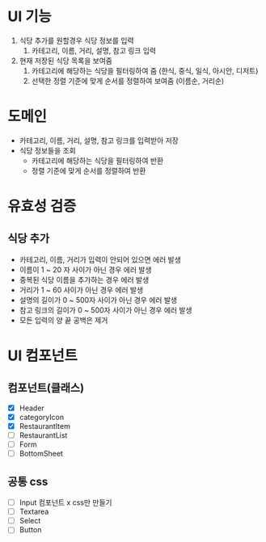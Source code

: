 # UI 기능

1. 식당 추가를 원할경우 식당 정보를 입력
   1. 카테고리, 이름, 거리, 설명, 참고 링크 입력
2. 현재 저장된 식당 목록을 보여줌
   1. 카테고리에 해당하는 식당을 필터링하여 줌 (한식, 중식, 일식, 아시안, 디저트)
   2. 선택한 정렬 기준에 맞게 순서를 정렬하여 보여줌 (이름순, 거리순)

# 도메인

- 카테고리, 이름, 거리, 설명, 참고 링크를 입력받아 저장
- 식당 정보들을 조회
  - 카테고리에 해당하는 식당을 필터링하여 반환
  - 정렬 기준에 맞게 순서를 정렬하여 반환

# 유효성 검증

## 식당 추가

- 카테고리, 이름, 거리가 입력이 안되어 있으면 에러 발생
- 이름이 1 ~ 20 자 사이가 아닌 경우 에러 발생
- 중복된 식당 이름을 추가하는 경우 에러 발생
- 거리가 1 ~ 60 사이가 아닌 경우 에러 발생
- 설명의 길이가 0 ~ 500자 사이가 아닌 경우 에러 발생
- 참고 링크의 길이가 0 ~ 500자 사이가 아닌 경우 에러 발생
- 모든 입력의 양 끝 공백은 제거

# UI 컴포넌트

## 컴포넌트(클래스)

- [x] Header
- [x] categoryIcon
- [x] RestaurantItem
- [ ] RestaurantList
- [ ] Form
- [ ] BottomSheet

## 공통 css

- [ ] Input 컴포넌트 x css만 만들기
- [ ] Textarea
- [ ] Select
- [ ] Button
